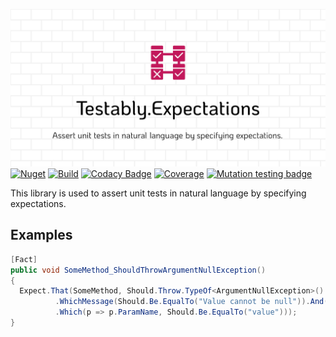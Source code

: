![Testably.Expectations](https://raw.githubusercontent.com/Testably/Testably.Expectations/main/Docs/Images/social-preview.png)  
[![Nuget](https://img.shields.io/nuget/v/Testably.Expectations)](https://www.nuget.org/packages/Testably.Expectations)
[![Build](https://github.com/Testably/Testably.Expectations/actions/workflows/build.yml/badge.svg)](https://github.com/Testably/Testably.Expectations/actions/workflows/build.yml)
[![Codacy Badge](https://app.codacy.com/project/badge/Grade/36bdcc367ba44d8b902dfc4897f1c0af)](https://app.codacy.com/gh/Testably/Testably.Expectations/dashboard?utm_source=gh&utm_medium=referral&utm_content=&utm_campaign=Badge_grade)
[![Coverage](https://sonarcloud.io/api/project_badges/measure?project=Testably_Testably.Expectations&branch=main&metric=coverage)](https://sonarcloud.io/summary/overall?id=Testably_Testably.Expectations&branch=main)
[![Mutation testing badge](https://img.shields.io/endpoint?style=flat&url=https%3A%2F%2Fbadge-api.stryker-mutator.io%2Fgithub.com%2FTestably%2FTestably.Expectations%2Fmain)](https://dashboard.stryker-mutator.io/reports/github.com/Testably/Testably.Expectations/main)

This library is used to assert unit tests in natural language by specifying expectations.

## Examples

  ```csharp
  [Fact]
  public void SomeMethod_ShouldThrowArgumentNullException()
  {
	Expect.That(SomeMethod, Should.Throw.TypeOf<ArgumentNullException>()
			.WhichMessage(Should.Be.EqualTo("Value cannot be null")).And()
			.Which(p => p.ParamName, Should.Be.EqualTo("value")));
  }
  ```
